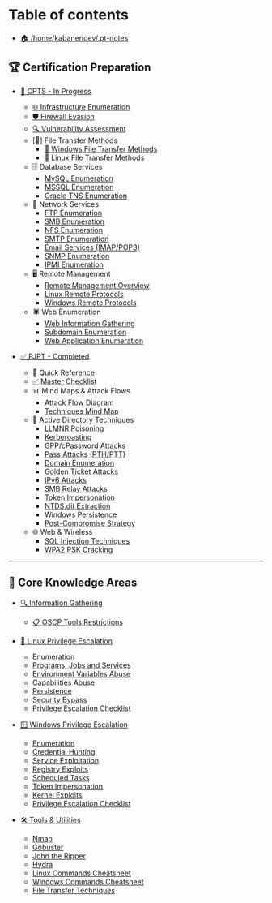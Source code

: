 # Table of contents

* [🏠 /home/kabaneridev/.pt-notes](README.md)

## 🏆 Certification Preparation

* [🎯 CPTS - In Progress](CPTS-PREP/README.md)
  * [🌐 Infrastructure Enumeration](CPTS-PREP/footprinting.md)
  * [🛡️ Firewall Evasion](CPTS-PREP/firewall-evasion.md)
  * [🔍 Vulnerability Assessment](CPTS-PREP/vulnerability-assessment.md)
  * [📂] File Transfer Methods
    * [📂 Windows File Transfer Methods](CPTS-PREP/file-transfers/windows-file-transfers.md)
    * [🐧 Linux File Transfer Methods](CPTS-PREP/file-transfers/linux-file-transfers.md)
  * 🗄️ Database Services
    * [MySQL Enumeration](CPTS-PREP/databases/mysql-enumeration.md)
    * [MSSQL Enumeration](CPTS-PREP/databases/mssql-enumeration.md)
    * [Oracle TNS Enumeration](CPTS-PREP/databases/oracle-enumeration.md)
  * 📁 Network Services
    * [FTP Enumeration](CPTS-PREP/services/ftp-enumeration.md)
    * [SMB Enumeration](CPTS-PREP/services/smb-enumeration.md)
    * [NFS Enumeration](CPTS-PREP/services/nfs-enumeration.md)
    * [SMTP Enumeration](CPTS-PREP/services/smtp-enumeration.md)
    * [Email Services (IMAP/POP3)](CPTS-PREP/services/email-enumeration.md)
    * [SNMP Enumeration](CPTS-PREP/services/snmp-enumeration.md)
    * [IPMI Enumeration](CPTS-PREP/services/ipmi-enumeration.md)
  * 🖥️ Remote Management
    * [Remote Management Overview](CPTS-PREP/remote-management/remote-management.md)
    * [Linux Remote Protocols](CPTS-PREP/remote-management/linux-remote-protocols.md)
    * [Windows Remote Protocols](CPTS-PREP/remote-management/windows-remote-protocols.md)
  * 🕷️ Web Enumeration
    * [Web Information Gathering](CPTS-PREP/web-enumeration/web-information-gathering.md)
    * [Subdomain Enumeration](CPTS-PREP/web-enumeration/subdomain-enumeration.md)
    * [Web Application Enumeration](CPTS-PREP/web-enumeration/web-application-enumeration.md)

* [✅ PJPT - Completed](PJPT-prep/README.md)
  * [🎯 Quick Reference](PJPT-prep/PJPT-QUICK-REFERENCE.md)
  * [✅ Master Checklist](PJPT-prep/PJPT-MASTER-CHECKLIST.md)
  * 📊 Mind Maps & Attack Flows
    * [Attack Flow Diagram](PJPT-prep/PJPT-GitBook-MindMap.md)
    * [Techniques Mind Map](PJPT-prep/PJPT-GitBook-Techniques-Map.md)
  * 🎯 Active Directory Techniques
    * [LLMNR Poisoning](PJPT-prep/llmnr-poisoning.md)
    * [Kerberoasting](PJPT-prep/kerberoasting.md)
    * [GPP/cPassword Attacks](PJPT-prep/gpp-cpassword-attacks.md)
    * [Pass Attacks (PTH/PTT)](PJPT-prep/pass-attacks.md)
    * [Domain Enumeration](PJPT-prep/domain-enumeration.md)
    * [Golden Ticket Attacks](PJPT-prep/golden-ticket-attacks.md)
    * [IPv6 Attacks](PJPT-prep/ipv6-attacks.md)
    * [SMB Relay Attacks](PJPT-prep/smb-relay-attacks.md)
    * [Token Impersonation](PJPT-prep/token-impersonation.md)
    * [NTDS.dit Extraction](PJPT-prep/ntds-dit-extraction.md)
    * [Windows Persistence](PJPT-prep/windows-persistence-techniques.md)
    * [Post-Compromise Strategy](PJPT-prep/post-compromise-attack-strategy.md)
  * 🌐 Web & Wireless
    * [SQL Injection Techniques](PJPT-prep/sql-injection-techniques.md)
    * [WPA2 PSK Cracking](PJPT-prep/wpa2-psk-cracking.md)

---

## 🔧 Core Knowledge Areas

* [🔍 Information Gathering](information-gathering.md)
  * [📋 OSCP Tools Restrictions](oscp-tools-restrictions.md)

* [🐧 Linux Privilege Escalation](linux-privilege-escalation/README.md)
  * [Enumeration](linux-privilege-escalation/enumeration.md)
  * [Programs, Jobs and Services](linux-privilege-escalation/programs-jobs-and-services.md)
  * [Environment Variables Abuse](linux-privilege-escalation/environment-variables-abuse.md)
  * [Capabilities Abuse](linux-privilege-escalation/capabilities-abuse.md)
  * [Persistence](linux-privilege-escalation/persistence.md)
  * [Security Bypass](linux-privilege-escalation/security-bypass.md)
  * [Privilege Escalation Checklist](linux-privilege-escalation/checklist.md)

* [🪟 Windows Privilege Escalation](windows-privilege-escalation/README.md)
  * [Enumeration](windows-privilege-escalation/enumeration.md)
  * [Credential Hunting](windows-privilege-escalation/credential-hunting.md)
  * [Service Exploitation](windows-privilege-escalation/service-exploitation.md)
  * [Registry Exploits](windows-privilege-escalation/registry-exploits.md)
  * [Scheduled Tasks](windows-privilege-escalation/scheduled-tasks.md)
  * [Token Impersonation](windows-privilege-escalation/token-impersonation.md)
  * [Kernel Exploits](windows-privilege-escalation/kernel-exploits.md)
  * [Privilege Escalation Checklist](windows-privilege-escalation/checklist.md)

* [🛠️ Tools & Utilities](tools/README.md)
  * [Nmap](tools/nmap.md)
  * [Gobuster](tools/gobuster.md)
  * [John the Ripper](tools/john.md)
  * [Hydra](tools/hydra.md)
  * [Linux Commands Cheatsheet](utilities-scripts-and-payloads/linux-commands.md)
  * [Windows Commands Cheatsheet](utilities-scripts-and-payloads/windows-commands.md)
  * [File Transfer Techniques](utilities-scripts-and-payloads/file-transfers.md) 
